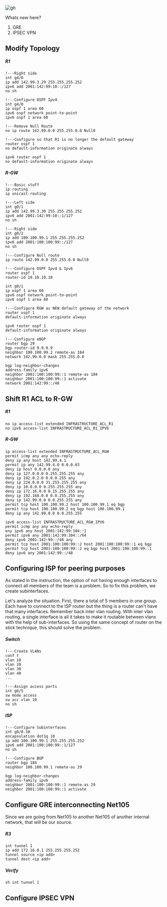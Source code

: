 ![gh](https://raw.githubusercontent.com/ndriannazriel04/Advanced-Network-Tech/main/obsidian/images1735486196000f40c98.png)

Whats new here?
1. GRE
2. IPSEC VPN

## Modify Topology

##### R1
```
!---Right side
int g4/0
ip add 142.99.3.29 255.255.255.252
ipv6 add 2001:142:99:10::/127
no sh

!---Configure OSPF Ipv4
int g4/0
ip ospf 1 area 60
ipv6 ospf network point-to-point
ipv6 ospf 1 area 60

!---Remove Null Route
no ip route 142.99.0.0 255.255.0.0 Null0

!---Configure so that R1 is no longer the default gateway
router ospf 1
no default-information originate always

ipv6 router ospf 1 
no default-information originate always
```

##### R-GW
```
!---Basic stuff
ip routing
ip unicast-routing

!---Left side
int g0/1
ip add 142.99.3.30 255.255.255.252
ipv6 add 2001:142:99:10::1/127
no sh

!---Right side
int g0/2
ip add 100.100.99.1 255.255.255.252
ipv6 add 2001:100:100:99::/127
no sh

!---Configure Null route
ip route 142.99.0.0 255.255.0.0 Null0

!---Configure OSPF Ipv4 & Ipv6
router ospf 1 
router-id 10.10.10.10

int g0/1
ip ospf 1 area 60
ipv6 ospf network point-to-point
ipv6 ospf 1 area 60

!---Configure RGW as NEW default gateway of the network
router ospf 1
default-information originate always

ipv6 router ospf 1
default-information originate always

!---Configure eBGP
router bgp 29
bgp router-id 9.9.9.9
neighbor 100.100.99.2 remote-as 184
network 142.99.0.0 mask 255.255.0.0

bgp log-neighbor-changes
address-family ipv6
neighbor 2001:100:100:99::1 remote-as 184
neighbor 2001:100:100:99::1 activate
network 2001:142:99::/48
```

## Shift R1 ACL to R-GW

##### R1
```
no ip access-list extended INFRASTRUCTURE_ACL_R1
no ipv6 access-list INFRASTRUCTURE_ACL_R1_IPV6
```

##### R-GW
```
ip access-list extended INFRASTRUCTURE_ACL_RGW
permit icmp any any echo-reply
deny ip any host 142.99.4.1
permit ip any 142.99.4.0 0.0.0.63
deny ip host 0.0.0.0 any
deny ip 127.0.0.0 0.255.255.255 any
deny ip 192.0.2.0 0.0.0.255 any
deny ip 224.0.0.0 31.255.255.255 any
deny ip 10.0.0.0 0.255.255.255 any
deny ip 172.16.0.0 0.15.255.255 any
deny ip 192.168.0.0 0.0.255.255 any
deny ip 142.99.0.0 0.0.255.255 any
permit tcp host 100.100.99.2 host 100.100.99.1 eq bgp
permit tcp host 100.100.99.2 eq bgp host 100.100.99.1
deny ip any 142.99.0.0 0.0.255.255

ipv6 access-list INFRASTRUCTURE_ACL_RGW_IPV6
permit icmp any any echo-reply
eny ipv6 any host 2001:142:99:104::1
permit ipv6 any 2001:142:99:104::/64
deny ipv6 2001:142:99::/48 any
permit tcp host 2001:100:100:99::2 host 2001:100:100:99::1 eq bgp
permit tcp host 2001:100:100:99::2 eq bgp host 2001:100:100:99::1
deny ipv6 any 2001:142:99::/48
```

## Configuring ISP for peering purposes

As stated in the instruction, the option of not having enough interfaces to connect all members of the team is a problem. So to fix this problem, we create subinterfaces.

Let's analyze the situation. First, there a total of 5 members in one group. Each have to connect to the ISP router but the thing is a router can't have that many interfaces. Remember back inter vlan routing. With inter vlan routing, a single interface is all it takes to make it routable between vlans with the help of sub-interfaces. So using the same concept of router on the stick technique, this should solve the problem.

##### Switch
```
!---Create VLANs
conf t
vlan 10
vlan 20
vlan 30
vlan 40
...

!---Assign access ports
int g0/5
sw mode access 
sw acc vlan 10
no sh

```
##### ISP
```
!---Configure Subinterfaces
int g0/0.10
encapsulation dot1q 10
ip add 100.100.99.1 255.255.255.252
ipv6 add 2001:100:100:99::1/127
no sh

!---Configure BGP
router bgp 184
neighbor 100.100.99.1 remote-as 29

bgp log-neighbor-changes
address-family ipv6
neighbor 2001:100:100:99::1 remote-as 29
neighbor 2001:100:100:99::1 activate
```

## Configure GRE interconnecting Net105

Since we are going from Net105 to another Net105 of another internal network, that will be our source.

##### R3
```
int tunnel 1
ip add 172.16.0.1 255.255.255.252
tunnel source <ip add>
tunnel dest <ip add>
```

##### Verify
```
sh int tunnel 1
```


## Configure IPSEC VPN
